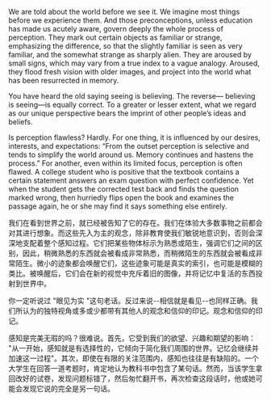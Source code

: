 We are told about the world before we see it. We imagine most things before we experience them. And those preconceptions, unless education has made us acutely aware, govern deeply the whole process of perception. They mark out certain objects as familiar or strange, emphasizing the difference, so that the slightly familiar is seen as very familiar, and the somewhat strange as sharply alien. They are aroused by small signs, which may vary from a true index to a vague analogy. Aroused, they flood fresh vision with older images, and project into the world what has been resurrected in memory.

You have heard the old saying seeing is believing. The reverse— believing is seeing—is equally correct. To a greater or lesser extent, what we regard as our unique perspective bears the imprint of other people’s
ideas and beliefs.

Is perception flawless? Hardly. For one thing, it is influenced by our desires, interests, and expectations: “From the outset perception is selective and tends to simplify the world around us. Memory continues and hastens the process.” For another, even within its limited focus, perception is often flawed. A college student who is positive that the textbook contains a certain statement answers an exam question with perfect confidence. Yet when the student gets the corrected test back and finds the question marked wrong, then hurriedly flips open the book and examines the passage again, he or she may find it says something else entirely.

我们在看到世界之前，就已经被告知了它的存在。我们在体验大多数事物之前都会对其进行想象。而这些先入为主的观念，除非教育使我们敏锐地意识到，否则会深深地支配着整个感知过程。它们把某些物体标示为熟悉或陌生，强调它们之间的区别，因此，稍微熟悉的东西就会被看成非常熟悉，而稍微陌生的东西就会被看成非常陌生。微小的迹象都会唤醒它们，这些迹象可能是真实的索引，也可能是模糊的类比。被唤醒后，它们会在新的视觉中充斥着旧的图像，并将记忆中复活的东西投射到世界中。

你一定听说过 "眼见为实 "这句老话。反过来说--相信就是看见--也同样正确。我们所认为的独特视角或多或少都带有其他人的观念和信仰的印记。观念和信仰的印记。

感知是完美无瑕的吗？很难说。首先，它受到我们的欲望、兴趣和期望的影响： "从一开始，感知就是有选择性的，它倾向于简化我们周围的世界。记忆会继续并加速这一过程"。其次，即使在有限的关注范围内，感知也往往是有缺陷的。一个大学生在回答一道考题时，肯定地认为教科书中包含了某句话。然而，当该学生拿回改好的试卷，发现问题标错了，然后匆忙翻开书，再次检查这段话时，他或她可能会发现它说的完全是另一句话。
